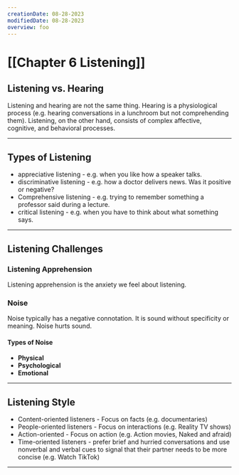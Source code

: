 ```yaml
---
creationDate: 08-28-2023
modifiedDate: 08-28-2023
overview: foo
---
```

# <span id="c"><a>[[Chapter 6 Listening]]</a></span>

## <span id="sc">Listening vs. Hearing</span>
Listening and hearing are not the same thing. Hearing is a physiological process (e.g. hearing conversations in a lunchroom but not comprehending them). <span id="i">Listening, on the other hand, consists of complex affective, cognitive, and behavioral processes.</span> 

---
## <span id="sc">Types of Listening</span>

- <span id="i">appreciative listening - e.g. when you like how a speaker talks.</span>
- <span id="i">discriminative listening - e.g. how a doctor delivers news. Was it positive or negative?</span>
- <span id="i">Comprehensive listening - e.g. trying to remember something a professor said during a lecture.</span>
- <span id="i">critical listening - e.g. when you have to think about what something says.</span>

---

## <span id="sc">Listening Challenges</span>
### <span id="sec">Listening Apprehension</span>
<span id="i">Listening apprehension is the anxiety we feel about listening.</span>
### <span id="sec">Noise</span>
Noise typically has a negative connotation. It is sound without specificity or meaning. <span id="i">Noise hurts sound.</span>
#### Types of Noise
- **Physical**
- **Psychological**
- **Emotional**

---

## <span id="sc">Listening Style</span>
- <span id="i">Content-oriented listeners - Focus on facts (e.g. documentaries)</span>
- <span id="i">People-oriented listeners - Focus on interactions (e.g. Reality TV shows)</span>
- <span id="i">Action-oriented - Focus on action (e.g. Action movies, Naked and afraid)</span>
- <span id="i"> Time-oriented listeners - prefer brief and hurried conversations and use nonverbal and verbal cues to signal that their partner needs to be more concise (e.g. Watch TikTok)</span> 

---